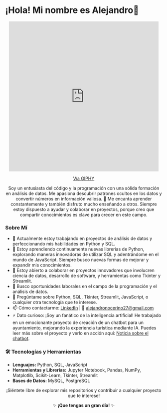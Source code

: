 <!DOCTYPE html>
<html lang="es">
<head>
  <meta charset="UTF-8">
  <meta name="viewport" content="width=device-width, initial-scale=1.0">
  <title>Perfil de Alejandro</title>
</head>
<body>
  <h1>¡Hola! Mi nombre es Alejandro👋</h1>
  <div align="center">
    <iframe src="https://giphy.com/embed/bGgsc5mWoryfgKBx1u" width="480" height="480" style="" frameBorder="0" class="giphy-embed" allowFullScreen></iframe>
    <p><a href="https://giphy.com/gifs/computador-gu-tecnology-bGgsc5mWoryfgKBx1u">Vía GIPHY</a></p>
  </div>

  <p align="center">
    Soy un entusiasta del código y la programación con una sólida formación en análisis de datos. Me apasiona descubrir patrones ocultos en los datos y convertir números en información valiosa. 🚀 Me encanta aprender constantemente y también disfruto mucho enseñando a otros. Siempre estoy dispuesto a ayudar y colaborar en proyectos, porque creo que compartir conocimientos es clave para crecer en este campo.
  </p>

  <h3>Sobre Mí</h3>
  <ul>
    <li>🔭 Actualmente estoy trabajando en proyectos de análisis de datos y perfeccionando mis habilidades en Python y SQL.</li>
    <li>🌱 Estoy aprendiendo continuamente nuevas librerías de Python, explorando maneras innovadoras de utilizar SQL y adentrándome en el mundo de JavaScript. Siempre busco nuevas formas de mejorar y expandir mis conocimientos.</li>
    <li>👯 Estoy abierto a colaborar en proyectos innovadores que involucren ciencia de datos, desarrollo de software, y herramientas como Tkinter y Streamlit.</li>
    <li>🤔 Busco oportunidades laborales en el campo de la programación y el análisis de datos.</li>
    <li>💬 Pregúntame sobre Python, SQL, Tkinter, Streamlit, JavaScript, o cualquier otra tecnología que te interese.</li>
    <li>📫 Cómo contactarme: <a href="https://www.linkedin.com/in/tu-perfil-linkedin">LinkedIn</a> | 📧 <a href="mailto:alejandronocerino27@gmail.com">alejandronocerino27@gmail.com</a></li>
    <li>⚡ Dato curioso: ¡Soy un fanático de la inteligencia artificial! He trabajado en un emocionante proyecto de creación de un chatbot para un ayuntamiento, mejorando la experiencia turística mediante IA. Puedes leer más sobre el proyecto y verlo en acción aquí: <a href="https://www.sepulveda.es/actualidad-municipal/-/asset_publisher/hr5A/content/sep%25C3%25BAlveda-apuesta-por-la-inteligencia-artificial-para-mejorar-la-experiencia-tur%25C3%25ADstica">Noticia sobre el chatbot</a>.</li>
  </ul>

  <h3>🛠️ Tecnologías y Herramientas</h3>
  <ul>
    <li><strong>Lenguajes:</strong> Python, SQL, JavaScript</li>
    <li><strong>Herramientas y Librerías:</strong> Jupyter Notebook, Pandas, NumPy, Matplotlib, Scikit-Learn, Tkinter, Streamlit</li>
    <li><strong>Bases de Datos:</strong> MySQL, PostgreSQL</li>
  </ul>

  <p align="center">¡Siéntete libre de explorar mis repositorios y contribuir a cualquier proyecto que te interese!</p>

  <p align="center">✨ <strong>¡Que tengas un gran día!</strong> ✨</p>
</body>
</html>
